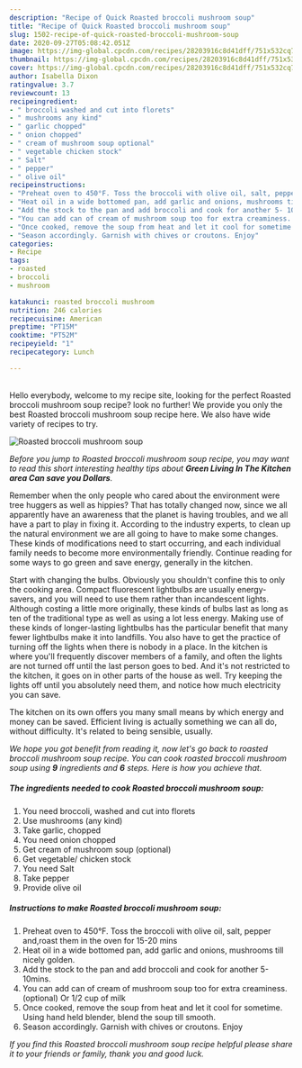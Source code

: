 ```yaml
---
description: "Recipe of Quick Roasted broccoli mushroom soup"
title: "Recipe of Quick Roasted broccoli mushroom soup"
slug: 1502-recipe-of-quick-roasted-broccoli-mushroom-soup
date: 2020-09-27T05:08:42.051Z
image: https://img-global.cpcdn.com/recipes/28203916c8d41dff/751x532cq70/roasted-broccoli-mushroom-soup-recipe-main-photo.jpg
thumbnail: https://img-global.cpcdn.com/recipes/28203916c8d41dff/751x532cq70/roasted-broccoli-mushroom-soup-recipe-main-photo.jpg
cover: https://img-global.cpcdn.com/recipes/28203916c8d41dff/751x532cq70/roasted-broccoli-mushroom-soup-recipe-main-photo.jpg
author: Isabella Dixon
ratingvalue: 3.7
reviewcount: 13
recipeingredient:
- " broccoli washed and cut into florets"
- " mushrooms any kind"
- " garlic chopped"
- " onion chopped"
- " cream of mushroom soup optional"
- " vegetable chicken stock"
- " Salt"
- " pepper"
- " olive oil"
recipeinstructions:
- "Preheat oven to 450°F. Toss the broccoli with olive oil, salt, pepper and,roast them in the oven for 15-20 mins"
- "Heat oil in a wide bottomed pan, add garlic and onions, mushrooms till nicely golden."
- "Add the stock to the pan and add broccoli and cook for another 5- 10mins."
- "You can add can of cream of mushroom soup too for extra creaminess. (optional) Or 1/2 cup of milk"
- "Once cooked, remove the soup from heat and let it cool for sometime. Using hand held blender, blend the soup till smooth."
- "Season accordingly. Garnish with chives or croutons. Enjoy"
categories:
- Recipe
tags:
- roasted
- broccoli
- mushroom

katakunci: roasted broccoli mushroom 
nutrition: 246 calories
recipecuisine: American
preptime: "PT15M"
cooktime: "PT52M"
recipeyield: "1"
recipecategory: Lunch

---
```

<br>
Hello everybody, welcome to my recipe site, looking for the perfect Roasted broccoli mushroom soup recipe? look no further! We provide you only the best Roasted broccoli mushroom soup recipe here. We also have wide variety of recipes to try.
<br>


![Roasted broccoli mushroom soup](https://img-global.cpcdn.com/recipes/28203916c8d41dff/751x532cq70/roasted-broccoli-mushroom-soup-recipe-main-photo.jpg)

<i>Before you jump to Roasted broccoli mushroom soup recipe, you may want to read this short interesting healthy tips about 
<strong>Green Living In The Kitchen area Can save you Dollars</strong>.</i>
</br>

Remember when the only people who cared about the environment were tree huggers as well as hippies? That has totally changed now, since we all apparently have an awareness that the planet is having troubles, and we all have a part to play in fixing it. According to the industry experts, to clean up the natural environment we are all going to have to make some changes. These kinds of modifications need to start occurring, and each individual family needs to become more environmentally friendly. Continue reading for some ways to go green and save energy, generally in the kitchen.

Start with changing the bulbs. Obviously you shouldn't confine this to only the cooking area. Compact fluorescent lightbulbs are usually energy-savers, and you will need to use them rather than incandescent lights. Although costing a little more originally, these kinds of bulbs last as long as ten of the traditional type as well as using a lot less energy. Making use of these kinds of longer-lasting lightbulbs has the particular benefit that many fewer lightbulbs make it into landfills. You also have to get the practice of turning off the lights when there is nobody in a place. In the kitchen is where you'll frequently discover members of a family, and often the lights are not turned off until the last person goes to bed. And it's not restricted to the kitchen, it goes on in other parts of the house as well. Try keeping the lights off until you absolutely need them, and notice how much electricity you can save.

The kitchen on its own offers you many small means by which energy and money can be saved. Efficient living is actually something we can all do, without difficulty. It's related to being sensible, usually.


<i>We hope you got benefit from reading it, now let's go back to roasted broccoli mushroom soup recipe. You can cook roasted broccoli mushroom soup using <strong>9</strong> ingredients and <strong>6</strong> steps. Here is how you achieve that.
</i>

##### The ingredients needed to cook Roasted broccoli mushroom soup:

1. You need  broccoli, washed and cut into florets
1. Use  mushrooms (any kind)
1. Take  garlic, chopped
1. You need  onion chopped
1. Get  cream of mushroom soup (optional)
1. Get  vegetable/ chicken stock
1. You need  Salt
1. Take  pepper
1. Provide  olive oil


##### Instructions to make Roasted broccoli mushroom soup:

1. Preheat oven to 450°F. Toss the broccoli with olive oil, salt, pepper and,roast them in the oven for 15-20 mins
1. Heat oil in a wide bottomed pan, add garlic and onions, mushrooms till nicely golden.
1. Add the stock to the pan and add broccoli and cook for another 5- 10mins.
1. You can add can of cream of mushroom soup too for extra creaminess. (optional) Or 1/2 cup of milk
1. Once cooked, remove the soup from heat and let it cool for sometime. Using hand held blender, blend the soup till smooth.
1. Season accordingly. Garnish with chives or croutons. Enjoy


<i>If you find this Roasted broccoli mushroom soup recipe helpful please share it to your friends or family, thank you and good luck.</i>
